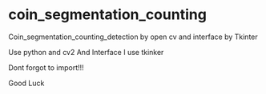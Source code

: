 # coin_segmentation_counting
Coin_segmentation_counting_detection by open cv and interface by Tkinter

Use python and cv2 
And
Interface I use tkinker

Dont forgot to import!!!

Good Luck
